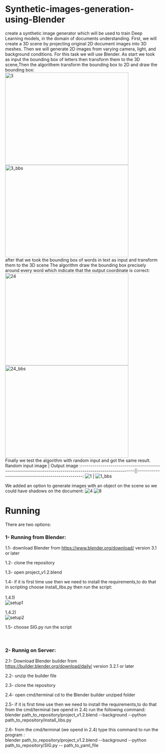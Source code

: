 # Synthetic-images-generation-using-Blender
create a synthetic image generator which will be used to train Deep Learning models, in the domain of documents understanding.
First, we will create a 3D scene by projecting original 2D document images into 3D meshes. Then
we will generate 2D images from varying camera, light, and background conditions. For this task
we will use Blender.
As start we took as input the bounding box of letters then transform them to the 3D scene,Then the algorithem transform the bounding box to 2D and draw the bounding box:<br />
<a href ="https://github.com/safiazmi92/Synthetic-images-generation-using-Blender">
  <img src="https://user-images.githubusercontent.com/19219983/175209264-c8f81b21-f720-4eaf-811c-5bf125535ccc.png" alt="3" width="400" height="300">
  </a>
<a href ="https://github.com/safiazmi92/Synthetic-images-generation-using-Blender">
  <img src="https://user-images.githubusercontent.com/19219983/175209291-1e69b56e-bf41-4a14-887a-7a64420c5881.png" alt="3_bbs" width="400" height="300">
  </a>
<br />
after that we took the bounding box of words in text as input and transform them to the 3D scene The algorithm draw the bounding box precisely around every word which indicate that the output coordinate is correct:<br />
<a href ="https://github.com/safiazmi92/Synthetic-images-generation-using-Blender">
  <img src="https://user-images.githubusercontent.com/19219983/175213277-22bba62b-556d-4bfa-b996-d8f27dbc181e.png" alt="24" width="400" height="300">
  </a>
<a href ="https://github.com/safiazmi92/Synthetic-images-generation-using-Blender">
  <img src="https://user-images.githubusercontent.com/19219983/175213290-5a461b35-9721-45ec-a901-f2a53494e042.png" alt="24_bbs" width="400" height="300">
  </a>
<br />
Finally we test the algorithm with random input and got the same result.
Random input image                                                                                         | Output image
:---------------------------------------------------------------------------------------------------------:|:--------------------------------------------------:
![1](https://user-images.githubusercontent.com/19219983/175143272-e1548dc8-ce00-404e-9882-4374a8342b21.png) |   ![1_bbs](https://user-images.githubusercontent.com/19219983/175143329-55e42b85-df8d-43f4-a2da-9efcd4d97f48.png)

We added an option to generate images with an object on the scene so we could have shadows on the document: 
![4](https://user-images.githubusercontent.com/19219983/176953653-cc905ed1-6902-4c40-980e-662314e87d9d.png)
![8](https://user-images.githubusercontent.com/19219983/176953692-5ef36aa3-d9e2-4555-b70b-f4be02137411.png)

# Running
There are two options:<br />
### **1- Running from Blender**:

1.1- download Blender from https://www.blender.org/download/ version 3.1 or later

1.2- clone the repository

1.3- open project_v1.2.blend

1.4- if it is first time use then we need to install the requirements,to do that in scripting choose install_libs.py then run the script:<br />
<br />
  1.4.1)<br />
![setup1](https://user-images.githubusercontent.com/19219983/177786423-431a9e2c-5f96-48ef-a891-49c98e3ca734.png)

  1.4.2)<br />
![setup2](https://user-images.githubusercontent.com/19219983/177786874-18a18f72-0bc6-40fd-a2b6-7bc7b57fa47b.png)

1.5- choose SIG.py run the script<br />
<br />
<br />
### **2- Runnig on Server**:

2.1- Download Blender builder from https://builder.blender.org/download/daily/ version 3.2.1 or later

2.2- unzip the builder file

2.3- clone the repository

2.4- open cmd/terminal cd to the Blender builder unziped folder

2.5- if it is first time use then we need to install the requirements,to do that from the cmd/terminal (we opend in 2.4) run the following command:<br />
    blender path_to_repository/project_v1.2.blend --background --python path_to_repository/install_libs.py
    
2.6- from the cmd/terminal (we opend in 2.4) type this command to run the program :<br />
    blender path_to_repository/project_v1.2.blend --background --python path_to_repository/SIG.py -- path_to_yaml_file

